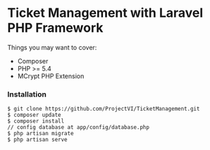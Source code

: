# Ticket Management with Laravel PHP Framework

Things you may want to cover:

* Composer
* PHP >= 5.4
* MCrypt PHP Extension

### Installation

```console
$ git clone https://github.com/ProjectVI/TicketManagement.git
$ composer update
$ composer install
// config database at app/config/database.php
$ php artisan migrate
$ php artisan serve
```
